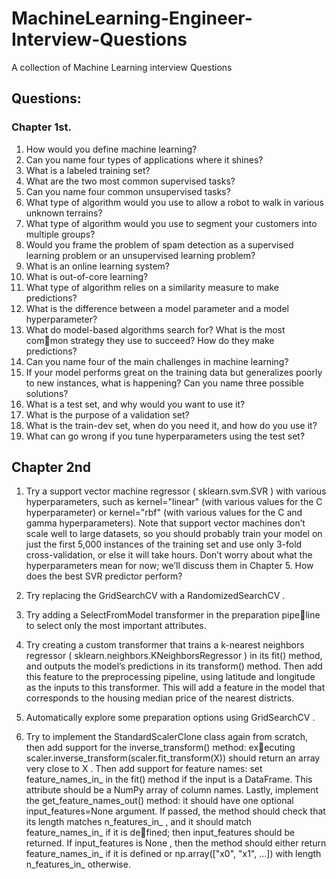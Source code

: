 # MachineLearning-Engineer-Interview-Questions
A collection of Machine Learning interview Questions 


## Questions:

### Chapter 1st.
1. How would you define machine learning?
2. Can you name four types of applications where it shines?
3. What is a labeled training set?
4. What are the two most common supervised tasks?
5. Can you name four common unsupervised tasks?
6. What type of algorithm would you use to allow a robot to walk in various unknown terrains?
7. What type of algorithm would you use to segment your customers into multiple groups?
8. Would you frame the problem of spam detection as a supervised learning problem or an unsupervised learning problem?
9. What is an online learning system?
10. What is out-of-core learning?
11. What type of algorithm relies on a similarity measure to make predictions?
12. What is the difference between a model parameter and a model hyperparameter?
13. What do model-based algorithms search for? What is the most common strategy they use to succeed? How do they make predictions?
14. Can you name four of the main challenges in machine learning?
15. If your model performs great on the training data but generalizes poorly to new instances, what is happening? Can you name three possible solutions?
16. What is a test set, and why would you want to use it?
17. What is the purpose of a validation set?
18. What is the train-dev set, when do you need it, and how do you use it?
19. What can go wrong if you tune hyperparameters using the test set?


## Chapter 2nd
1. Try a support vector machine regressor ( sklearn.svm.SVR ) with various hyperparameters, such as kernel="linear" (with various values for the C hyperparameter) or kernel="rbf" (with various values for the C and gamma hyperparameters). Note that support vector machines don’t scale well to large datasets, so you should probably train your model on just the first 5,000 instances of the training set and use only 3-fold cross-validation, or else it will take hours. Don’t worry about what the hyperparameters mean for now; we’ll discuss them in Chapter 5. How does the best SVR predictor perform?

2. Try replacing the GridSearchCV with a RandomizedSearchCV .

3. Try adding a SelectFromModel transformer in the preparation pipeline to select only the most important attributes.

4. Try creating a custom transformer that trains a k-nearest neighbors regressor ( sklearn.neighbors.KNeighborsRegressor ) in its fit() method, and outputs the model’s predictions in its transform() method. Then add this feature to the preprocessing pipeline, using latitude and longitude as the inputs to this transformer. This will add a feature in the model that corresponds to the housing median price of the nearest districts.

5. Automatically explore some preparation options using GridSearchCV .

6. Try to implement the StandardScalerClone class again from scratch, then add support for the inverse_transform() method: executing scaler.inverse_transform(scaler.fit_transform(X)) should return an array very close to X . Then add support for feature names: set feature_names_in_ in the fit() method if the input is a DataFrame. This attribute should be a NumPy array of column names. Lastly, implement the get_feature_names_out() method: it should have one optional input_features=None argument. If passed, the method should check that its length matches n_features_in_ , and it should match feature_names_in_ if it is defined; then input_features should be returned. If input_features is None , then the method should either return feature_names_in_ if it is defined or np.array(["x0", "x1", ...]) with length n_features_in_ otherwise.
